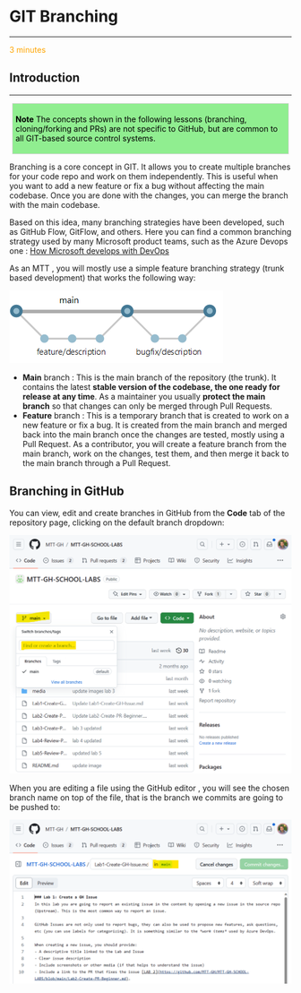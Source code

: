 [comment]: <> (please keep all comment items at the top of the markdown file)
[comment]: <> (please do not change the ***, as well as <div> placeholders for Note and Tip layout)

# GIT Branching
***

<span class="oi oi-clock" style="color: orange;">  3 minutes</span> 

## Introduction

[comment]: <> (this is the section for the Note: item; please do not make any changes here)
***
<div style="background: lightgreen; 
            font-size: 14px; 
            color: black;
            padding: 5px; 
            border: 1px solid lightgray; 
            margin: 5px;">

**Note** The concepts shown in the following lessons (branching, cloning/forking and PRs) are not specific to GitHub, but are common to all GIT-based source control systems.
</div>

Branching is a core concept in GIT. It allows you to create multiple branches for your code repo and work on them independently. This is useful when you want to add a new feature or fix a bug without affecting the main codebase. Once you are done with the changes, you can merge the branch with the main codebase.

Based on this idea, many branching strategies have been developed, such as GitHub Flow, GitFlow, and others. Here you can find a common branching strategy used by many Microsoft product teams, such as the Azure Devops one : [How Microsoft develops with DevOps](https://learn.microsoft.com/en-us/devops/develop/how-microsoft-develops-devops)

As an MTT , you will mostly use a simple feature branching strategy (trunk based development) that works the following way:

![Feature Branching](https://raw.githubusercontent.com/MTT-GH/MTT-GH-SCHOOL/main/lessons/media/featurebranching.png)

- **Main** branch : This is the main branch of the repository (the trunk). It contains the latest **stable version of the codebase, the one ready for release at any time**. As a maintainer you usually **protect the main branch** so that changes can only be merged through Pull Requests.
- **Feature** branch : This is a temporary branch that is created to work on a new feature or fix a bug. It is created from the main branch and merged back into the main branch once the changes are tested, mostly using a Pull Request. As a contributor, you will create a feature branch from the main branch, work on the changes, test them, and then merge it back to the main branch through a Pull Request.


## Branching in GitHub 

You can view, edit and create branches in GitHub from the **Code** tab of the repository page, clicking on the default branch dropdown:

![Create branch](https://raw.githubusercontent.com/MTT-GH/MTT-GH-SCHOOL/main/lessons/media/createbranch.png)

When you are editing a file using the GitHub editor , you will see the chosen branch name on top of the file, that is the branch we commits are going to be pushed to:

![edit file](https://raw.githubusercontent.com/MTT-GH/MTT-GH-SCHOOL/main/lessons/media/editfile.png)

